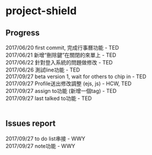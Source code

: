# project-shield

## Progress <br />
2017/06/20 first commit, 完成行事曆功能 - TED <br />
2017/06/21 新增“刪除鍵”在關閉的來單上 - TED <br />
2017/06/22 針對登入系統的問題做修改 - TED <br />
2017/06/26 測試line功能 - TED<br />
2017/09/27 beta version 1, wait for others to chip in - TED <br />
2017/09/27 Profile送出修改調整 (ejs, js) - HCW, TED <br />
2017/09/27 assign to功能 (新增一個tag) - TED <br />
2017/09/27 last talked to功能 - TED <br />
<br />
## Issues report<br />
2017/09/27 to do list串接 - WWY <br />
2017/09/27 note功能 - WWY <br />

